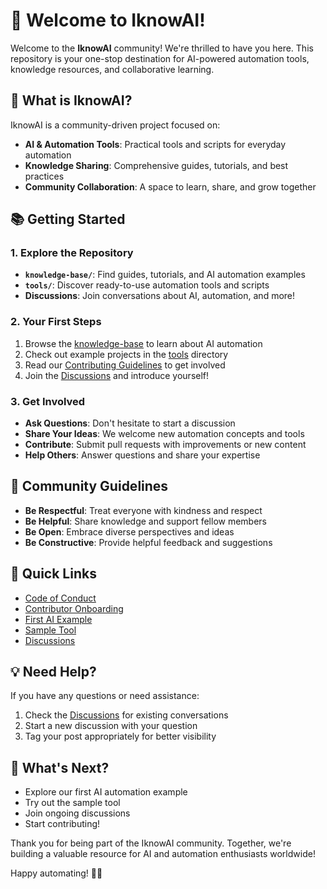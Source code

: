 # 🎉 Welcome to IknowAI!

Welcome to the **IknowAI** community! We're thrilled to have you here. This repository is your one-stop destination for AI-powered automation tools, knowledge resources, and collaborative learning.

## 🚀 What is IknowAI?

IknowAI is a community-driven project focused on:
- **AI & Automation Tools**: Practical tools and scripts for everyday automation
- **Knowledge Sharing**: Comprehensive guides, tutorials, and best practices
- **Community Collaboration**: A space to learn, share, and grow together

## 📚 Getting Started

### 1. Explore the Repository
- **`knowledge-base/`**: Find guides, tutorials, and AI automation examples
- **`tools/`**: Discover ready-to-use automation tools and scripts
- **Discussions**: Join conversations about AI, automation, and more!

### 2. Your First Steps
1. Browse the [knowledge-base](./knowledge-base) to learn about AI automation
2. Check out example projects in the [tools](./tools) directory
3. Read our [Contributing Guidelines](CONTRIBUTING.md) to get involved
4. Join the [Discussions](../../discussions) and introduce yourself!

### 3. Get Involved
- **Ask Questions**: Don't hesitate to start a discussion
- **Share Your Ideas**: We welcome new automation concepts and tools
- **Contribute**: Submit pull requests with improvements or new content
- **Help Others**: Answer questions and share your expertise

## 🤝 Community Guidelines

- **Be Respectful**: Treat everyone with kindness and respect
- **Be Helpful**: Share knowledge and support fellow members
- **Be Open**: Embrace diverse perspectives and ideas
- **Be Constructive**: Provide helpful feedback and suggestions

## 🎯 Quick Links

- [Code of Conduct](CODE_OF_CONDUCT.md)
- [Contributor Onboarding](ONBOARDING.md)
- [First AI Example](./knowledge-base/first-automation-example.md)
- [Sample Tool](./tools/sample-tool.py)
- [Discussions](../../discussions)

## 💡 Need Help?

If you have any questions or need assistance:
1. Check the [Discussions](../../discussions) for existing conversations
2. Start a new discussion with your question
3. Tag your post appropriately for better visibility

## 🌟 What's Next?

- Explore our first AI automation example
- Try out the sample tool
- Join ongoing discussions
- Start contributing!

Thank you for being part of the IknowAI community. Together, we're building a valuable resource for AI and automation enthusiasts worldwide!

Happy automating! 🤖✨
